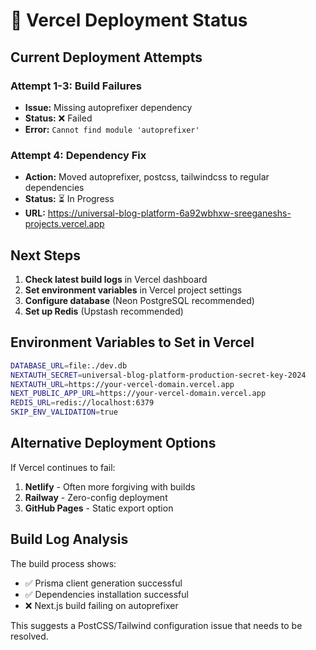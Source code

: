 # 🚀 Vercel Deployment Status

## Current Deployment Attempts

### Attempt 1-3: Build Failures
- **Issue:** Missing autoprefixer dependency
- **Status:** ❌ Failed
- **Error:** `Cannot find module 'autoprefixer'`

### Attempt 4: Dependency Fix
- **Action:** Moved autoprefixer, postcss, tailwindcss to regular dependencies
- **Status:** ⏳ In Progress
- **URL:** https://universal-blog-platform-6a92wbhxw-sreeganeshs-projects.vercel.app

## Next Steps

1. **Check latest build logs** in Vercel dashboard
2. **Set environment variables** in Vercel project settings
3. **Configure database** (Neon PostgreSQL recommended)
4. **Set up Redis** (Upstash recommended)

## Environment Variables to Set in Vercel

```bash
DATABASE_URL=file:./dev.db
NEXTAUTH_SECRET=universal-blog-platform-production-secret-key-2024
NEXTAUTH_URL=https://your-vercel-domain.vercel.app
NEXT_PUBLIC_APP_URL=https://your-vercel-domain.vercel.app
REDIS_URL=redis://localhost:6379
SKIP_ENV_VALIDATION=true
```

## Alternative Deployment Options

If Vercel continues to fail:
1. **Netlify** - Often more forgiving with builds
2. **Railway** - Zero-config deployment
3. **GitHub Pages** - Static export option

## Build Log Analysis

The build process shows:
- ✅ Prisma client generation successful
- ✅ Dependencies installation successful  
- ❌ Next.js build failing on autoprefixer

This suggests a PostCSS/Tailwind configuration issue that needs to be resolved.
